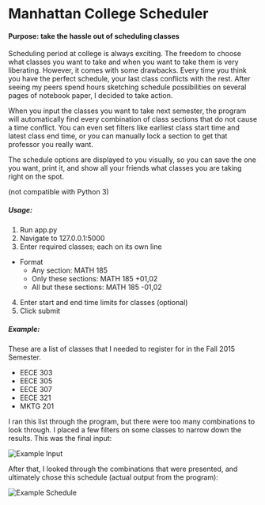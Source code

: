 # Manhattan College Scheduler

#### Purpose: take the hassle out of scheduling classes

Scheduling period at college is always exciting. The freedom to choose what classes you want to take and when you want to take them is very liberating. However, it comes with some drawbacks. Every time you think you have the perfect schedule, your last class conflicts with the rest. After seeing my peers spend hours sketching schedule possibilities on several pages of notebook paper, I decided to take action.

When you input the classes you want to take next semester, the program will automatically find every combination of class sections that do not cause a time conflict. You can even set filters like earliest class start time and latest class end time, or you can manually lock a section to get that professor you really want.

The schedule options are displayed to you visually, so you can save the one you want, print it, and show all your friends what classes you are taking right on the spot.

(not compatible with Python 3)

##### Usage:

1. Run app.py
2. Navigate to 127.0.0.1:5000
3. Enter required classes; each on its own line
  * Format
    * Any section: MATH 185
    * Only these sections: MATH 185 +01,02
    * All but these sections: MATH 185 -01,02
4. Enter start and end time limits for classes (optional)
5. Click submit

##### Example:

These are a list of classes that I needed to register for in the Fall 2015 Semester.
* EECE 303
* EECE 305
* EECE 307
* EECE 321
* MKTG 201

I ran this list through the program, but there were too many combinations to look through. I placed a few filters on some classes to narrow down the results. This was the final input:

![Example Input](http://i.imgur.com/4QMIjNO.png)

After that, I looked through the combinations that were presented, and ultimately chose this schedule (actual output from the program):

![Example Schedule](http://i.imgur.com/jJeeqJe.png)
